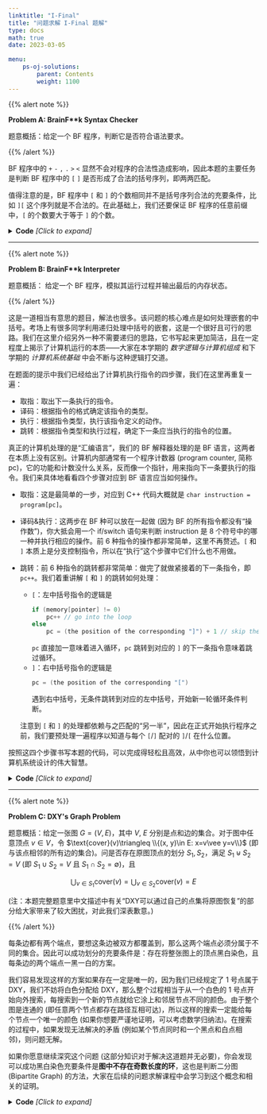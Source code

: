 ```yaml
---
linktitle: "I-Final"
title: "问题求解 I-Final 题解"
type: docs
math: true
date: 2023-03-05

menu:
    ps-oj-solutions:
        parent: Contents
        weight: 1100
---
```


{{% alert note %}}

**Problem A: BrainF\*\*k Syntax Checker**

题意概括：给定一个 BF 程序，判断它是否符合语法要求。

{{% /alert %}}

BF 程序中的 `+` `-` `,` `.` `>` `<` 显然不会对程序的合法性造成影响，因此本题的主要任务是判断 BF 程序中的 `[` `]` 是否形成了合法的括号序列，即两两匹配。

值得注意的是，BF 程序中 `[` 和 `]` 的个数相同并不是括号序列合法的充要条件，比如 `][` 这个序列就是不合法的。在此基础上，我们还要保证 BF 程序的任意前缀中，`[` 的个数要大于等于 `]` 的个数。

<details><summary><b>Code</b> <i>[Click to expand]</i></summary>

```c++
#include <bits/stdc++.h>
using namespace std;
 
char program[1000];
string ValidChar = "+-,.<>[]";
 
int main()
{
    scanf("%s", program);
    int len = strlen(program), LeftRightDelta = 0;
    bool flag = true;
    for (int i = 0; i < len; i++)
    {
        if (ValidChar.find(program[i]) == string::npos) flag = false;
        if (program[i] == '[') LeftRightDelta++;
        if (program[i] == ']') LeftRightDelta--;
        if (LeftRightDelta < 0) flag = false;
    }
    puts((flag && LeftRightDelta == 0) ? "Yes" : "No");
    return 0;
}
```

</details>

---

{{% alert note %}}

**Problem B: BrainF\*\*k Interpreter**

题意概括： 给定一个 BF 程序，模拟其运行过程并输出最后的内存状态。

{{% /alert %}}

这是一道相当有意思的题目，解法也很多。该问题的核心难点是如何处理嵌套的中括号。考场上有很多同学利用递归处理中括号的嵌套，这是一个很好且可行的思路。我们在这里介绍另外一种不需要递归的思路，它书写起来更加简洁，且在一定程度上揭示了计算机运行的本质——大家在本学期的 *数字逻辑与计算机组成* 和下学期的 *计算机系统基础* 中会不断与这种逻辑打交道。

在题面的提示中我们已经给出了计算机执行指令的四步骤，我们在这里再重复一遍：

* 取指：取出下一条执行的指令。
* 译码：根据指令的格式确定该指令的类型。
* 执行：根据指令类型，执行该指令定义的动作。
* 跳转：根据指令类型和执行过程，确定下一条应当执行的指令的位置。
  
真正的计算机处理的是“汇编语言”，我们的 BF 解释器处理的是 BF 语言，这两者在本质上没有区别。计算机内部通常有一个程序计数器 (program counter, 简称 pc)，它的功能和计数没什么关系，反而像一个指针，用来指向下一条要执行的指令。我们来具体地看看四个步骤对应到 BF 语言应当如何操作。

* 取指：这是最简单的一步，对应到 C++ 代码大概就是 `char instruction = program[pc]`。
* 译码&执行：这两步在 BF 种可以放在一起做 (因为 BF 的所有指令都没有“操作数”)，你大抵会用一个 if/switch 语句来判断 instruction 是 8 个符号中的哪一种并执行相应的操作。前 6 种指令的操作都非常简单，这里不再赘述。`[` 和 `]` 本质上是分支控制指令，所以在“执行”这个步骤中它们什么也不用做。
* 跳转：前 6 种指令的跳转都非常简单：做完了就做紧接着的下一条指令，即 `pc++`。我们着重讲解 `[` 和 `]` 的跳转如何处理：
  * `[`：左中括号指令的逻辑是
    ```c++
    if (memory[pointer] != 0)
        pc++ // go into the loop
    else
        pc = (the position of the corresponding "]") + 1 // skip the loop
    ```
    `pc` 直接加一意味着进入循环，`pc` 跳转到对应的 `]` 的下一条指令意味着跳过循环。
  * `]`：右中括号指令的逻辑是
    ```c++
    pc = (the position of the corresponding "[")
    ```
    遇到右中括号，无条件跳转到对应的左中括号，开始新一轮循环条件判断。

  注意到 `[` 和 `]` 的处理都依赖与之匹配的“另一半”，因此在正式开始执行程序之前，我们要预处理一遍程序以知道与每个 `[`/`]` 配对的 `]`/`[` 在什么位置。

按照这四个步骤书写本题的代码，可以完成得轻松且高效，从中你也可以领悟到计算机系统设计的伟大智慧。

<details><summary><b>Code</b> <i>[Click to expand]</i></summary>

注：下面参考程序仅仅实现了一个 BF 解释器，输入格式和输出格式与原题并不相同。

```c++
#include <bits/stdc++.h>
using namespace std;

int memory[1000], pointer;
char program[1000]; int n;

int input_count, input[1000];

int jumpto[1000], stk[1000], stot;

int main ()
{
    scanf("%s", program); n = strlen(program);
    scanf("%d", &input_count);
    for (int i = 1; i <= input_count; i++) scanf("%d", input + i);

    // 预处理每个 [ 和 ] 对应的 ]/[
    stot = 0;
    for (int i = 0; i < n; i++)
    {
        if (program[i] == '[') stk[++stot] = i;
        if (program[i] == ']')
        {
            jumpto[i] = stk[stot];
            jumpto[stk[stot]] = i + 1;
            stot--;
        }
    }

    pointer = 0;
    int pc = 0, input_pt = 0;
    bool printed = false;
    while (pc < n)
    {
        int next_pc = pc + 1;
        switch (program[pc])
        {
            case '+': memory[pointer]++; break;
            case '-': memory[pointer]--; break;
            case '<': pointer--; break;
            case '>': pointer++; break;
            case ',': memory[pointer] = input[++input_pt]; break;
            case '.': printf("%d ", memory[pointer]); printed = true; break;
            case '[':
                if (memory[pointer] == 0)
                    next_pc = jumpto[pc];
                break;
            case ']': next_pc = jumpto[pc]; break;
        }
        pc = next_pc;
    }
    if (printed) puts("");
    for (int i = 0; i < 10; i++)
        printf("%d ", memory[i]);
    puts("");
    return 0;
}
```

</details>


---

{{% alert note %}}

**Problem C: DXY's Graph Problem**

题意概括：给定一张图 $G=(V, E)$，其中 $V$, $E$ 分别是点和边的集合。对于图中任意顶点 $v\in V$，令 $\text{cover}(v)\triangleq \\{(x, y)\in E: x=v\vee y=v\\}$ (即与该点相邻的所有边的集合)。问是否存在原图顶点的划分 $S_1, S_2$，满足 $S_1\uplus S_2=V$ (即 $S_1\cup S_2=V$ 且 $S_1\cap S_2=\emptyset$)，且

$$
\bigcup_{v\in S_1}\text{cover}(v)=\bigcup_{v\in S_2}\text{cover}(v)=E
$$

(注：本题完整题意里中文描述中有关“DXY可以通过自己的点集将原图恢复”的部分给大家带来了较大困扰，对此我们深表歉意。)

{{% /alert %}}

每条边都有两个端点，要想这条边被双方都覆盖到，那么这两个端点必须分属于不同的集合。因此可以成功划分的充要条件是：存在将整张图上的顶点黑白染色，且每条边的两个端点一黑一白的方案。

我们容易发现这样的方案如果存在一定是唯一的，因为我们已经规定了 1 号点属于 DXY，我们不妨将白色分配给 DXY，那么整个过程相当于从一个白色的 1 号点开始向外搜索，每搜索到一个新的节点就给它涂上和邻居节点不同的颜色。由于整个图是连通的 (即任意两个节点都存在路径互相可达)，所以这样的搜索一定能给每个节点一个唯一的颜色 (如果你想要严谨地证明，可以考虑数学归纳法)。在搜索的过程中，如果发现无法解决的矛盾 (例如某个节点同时和一个黑点和白点相邻)，则问题无解。

如果你愿意继续深究这个问题 (这部分知识对于解决这道题并无必要)，你会发现可以成功黑白染色充要条件是**图中不存在奇数长度的环**，这也是判断二分图 (Bipartite Graph) 的方法，大家在后续的问题求解课程中会学习到这个概念和相关的证明。

<details><summary><b>Code</b> <i>[Click to expand]</i></summary>

```c++
#include <bits/stdc++.h>
using namespace std;
 
const int MAXN = 1e5 + 10;
 
int n, m;
vector<int> v[MAXN];
 
int color[MAXN];
bool flag;
 
void dfs(int cur)
{
    for (auto neighbor : v[cur])
        if (color[neighbor] == 0)
        {
            color[neighbor] = 3 - color[cur]; 
            // 两种颜色用 1, 2 表示
            // 3 - color[cur] 则表示“另一种颜色”
            dfs(neighbor);
        }
        else if (color[neighbor] != 3 - color[cur])
            flag = false;
         
}
 
int main ()
{
    scanf("%d%d", &n, &m); int x, y;
    for (int i = 1; i <= m; i++)
    {
        scanf("%d%d", &x, &y);
        v[x].push_back(y); v[y].push_back(x);
    }
     
    color[1] = 1; flag = true;
    dfs(1);
     
    if (flag)
    {
        puts("Yes");
        int cnt1 = 0, cnt2 = 0;
        for (int i = 1; i <= n; i++) if (color[i] == 1) cnt1++; else cnt2++;
        printf("%d %d\n", cnt1, cnt2);
        for (int i = 1; i <= n; i++) if (color[i] == 1) printf("%d ", i);
        puts("");
        for (int i = 1; i <= n; i++) if (color[i] == 2) printf("%d ", i);
        puts("");
    }
    else
        puts("No");
     
    return 0;
     
}
```

</details>